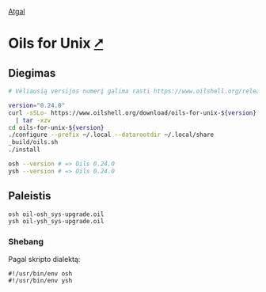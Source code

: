 [Atgal](./readme.md)

# Oils for Unix [&#x2B67;](https://www.oilshell.org/)

## Diegimas

```bash
# Vėliausią versijos numerį galima rasti https://www.oilshell.org/release/latest/

version="0.24.0"
curl -sSLo- https://www.oilshell.org/download/oils-for-unix-${version}.tar.gz \
  | tar -xzv
cd oils-for-unix-${version}
./configure --prefix ~/.local --datarootdir ~/.local/share
_build/oils.sh
./install

osh --version # => Oils 0.24.0
ysh --version # => Oils 0.24.0
```

## Paleistis

```bash
osh oil-osh_sys-upgrade.oil
ysh oil-ysh_sys-upgrade.oil
```

### Shebang

Pagal skripto dialektą:

```shebang
#!/usr/bin/env osh
#!/usr/bin/env ysh
```
